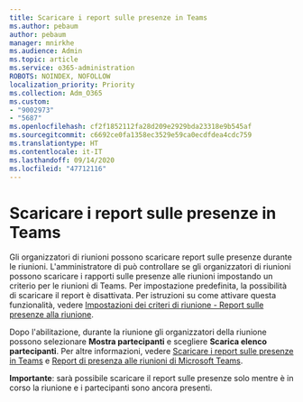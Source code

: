 ```yaml
---
title: Scaricare i report sulle presenze in Teams
ms.author: pebaum
author: pebaum
manager: mnirkhe
ms.audience: Admin
ms.topic: article
ms.service: o365-administration
ROBOTS: NOINDEX, NOFOLLOW
localization_priority: Priority
ms.collection: Adm_O365
ms.custom:
- "9002973"
- "5687"
ms.openlocfilehash: cf2f1852112fa28d209e2929bda23318e9b545af
ms.sourcegitcommit: c6692ce0fa1358ec3529e59ca0ecdfdea4cdc759
ms.translationtype: HT
ms.contentlocale: it-IT
ms.lasthandoff: 09/14/2020
ms.locfileid: "47712116"
---
```

# <a name="download-attendance-reports-in-teams"></a>Scaricare i report sulle presenze in Teams

Gli organizzatori di riunioni possono scaricare report sulle presenze durante le riunioni. L'amministratore di può controllare se gli organizzatori di riunioni possono scaricare i rapporti sulle presenze alle riunioni impostando un criterio per le riunioni di Teams. Per impostazione predefinita, la possibilità di scaricare il report è disattivata. Per istruzioni su come attivare questa funzionalità, vedere [Impostazioni dei criteri di riunione - Report sulle presenze alla riunione](https://docs.microsoft.com/microsoftteams/meeting-policies-in-teams#meeting-policy-settings---meeting-attendance-report).

Dopo l'abilitazione, durante la riunione gli organizzatori della riunione possono selezionare **Mostra partecipanti** e scegliere **Scarica elenco partecipanti**. Per altre informazioni, vedere [Scaricare i report sulle presenze in Teams](https://support.office.com/article/download-attendance-reports-in-teams-ae7cf170-530c-47d3-84c1-3aedac74d310) e [Report di presenza alle riunioni di Microsoft Teams](https://docs.microsoft.com/microsoftteams/teams-analytics-and-reports/meeting-attendance-report).

**Importante**: sarà possibile scaricare il report sulle presenze solo mentre è in corso la riunione e i partecipanti sono ancora presenti.